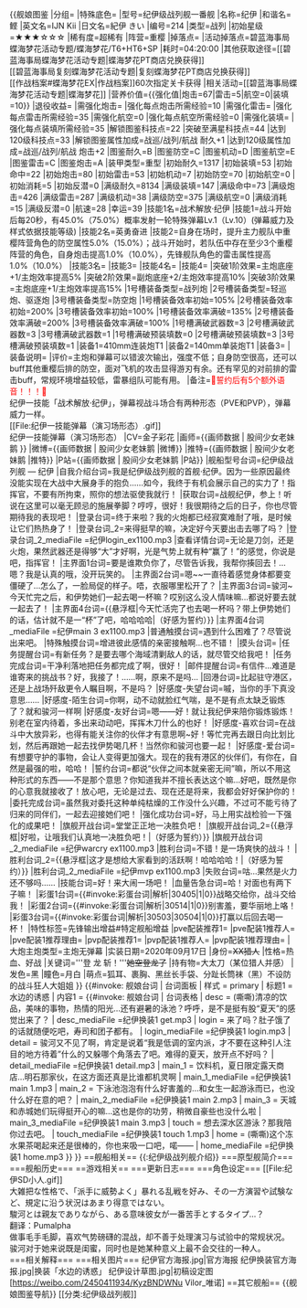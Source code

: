 {{舰娘图鉴 
|分组=
|特殊底色=
|型号=纪伊级战列舰一番舰
|名称=纪伊
|和谐名=鲣
|英文名=IJN Kii
|日文名=紀伊 きい
|编号=214
|类型=战列
|初始星级=★★★☆☆☆
|稀有度=超稀有
|阵营=重樱
|掉落点=
|活动掉落点=碧蓝海事局蝶海梦花活动专题/蝶海梦花/T6+HT6+SP
|耗时=04:20:00
|其他获取途径=[[碧蓝海事局蝶海梦花活动专题|蝶海梦花PT商店兑换获得]]<br>[[碧蓝海事局复刻蝶海梦花活动专题|复刻蝶海梦花PT商店兑换获得]]<br>[[作战档案#蝶海梦花EX|作战档案]]60次指定关卡获得
|相关活动=[[碧蓝海事局蝶海梦花活动专题|蝶海梦花]]
|营养价值={{强化值|炮击=67|雷击=5|航空=0|装填=10}}
|退役收益=
|需强化炮击=
|强化每点炮击所需经验=10
|需强化雷击=
|强化每点雷击所需经验=35
|需强化航空=0
|强化每点航空所需经验=0
|需强化装填=
|强化每点装填所需经验=35
|解锁图鉴科技点=22
|突破至满星科技点=44
|达到120级科技点=33
|解锁图鉴属性加成=战巡/战列/航战 耐久+1
|达到120级属性加成=战巡/战列/航战 炮击+2
|图鉴耐久=B
|图鉴防空=C
|图鉴机动=D
|图鉴航空=E
|图鉴雷击=C
|图鉴炮击=A
|装甲类型=重型
|初始耐久=1317
|初始装填=53
|初始命中=22
|初始炮击=80
|初始雷击=53
|初始机动=7
|初始防空=70
|初始航空=0
|初始消耗=5
|初始反潜=0
|满级耐久=8134
|满级装填=147
|满级命中=73
|满级炮击=426
|满级雷击=287
|满级机动=38
|满级防空=375
|满级航空=0
|满级消耗=15
|满级反潜=0
|航速=28
|幸运=39
|技能1名=战术解放·纪伊
|技能1=战斗开始后每20秒，有45.0%（75.0%）概率发射一轮特殊弹幕Lv.1（Lv.10）(弹幕威力及样式依据技能等级)
|技能2名=英勇奋进
|技能2=自身在场时，提升主力舰队中重樱阵营角色的防空属性5.0%（15.0%）；战斗开始时，若队伍中存在至少3个重樱阵营的角色，自身炮击提高1.0%（10.0%），先锋舰队角色的雷击属性提高1.0%（10.0%）
|技能3名=
|技能3=
|技能4名=
|技能4=
|突破1阶效果=主炮底座+1/主炮效率提高5%
|突破2阶效果=副炮底座+2/主炮效率提高10%
|突破3阶效果=主炮底座+1/主炮效率提高15%
|1号槽装备类型=战列炮
|2号槽装备类型=轻巡炮、驱逐炮
|3号槽装备类型=防空炮
|1号槽装备效率初始=105%
|2号槽装备效率初始=200%
|3号槽装备效率初始=100%
|1号槽装备效率满破=135%
|2号槽装备效率满破=200%
|3号槽装备效率满破=100%
|1号槽满破武器数=3
|2号槽满破武器数=3
|3号槽满破武器数=1
|1号槽满破预装填数=0
|2号槽满破预装填数=3
|3号槽满破预装填数=1
|装备1=410mm连装炮T1
|装备2=140mm单装炮T1
|装备3=
|装备说明=
|评价=主炮和弹幕可以错波次输出，强度不低；自身防空很高，还可以buff其他重樱后排的防空，面对飞机的攻击显得游刃有余。还有罕见的对前排的雷击buff，常规环境增益较低，雷暴组队可能有用。
|备注=<span style="color:red;">💓誓约后有5个额外语音！！！💓</span><br>
纪伊一技能「战术解放·纪伊」，弹幕视战斗场合有两种形态（PVE和PVP），弹幕威力一样。<br>[[File:纪伊一技能弹幕（演习场形态）.gif]]<br>纪伊一技能弹幕（演习场形态）
|CV=金子彩花
|画师={{画师数据 | 股间少女老妹鹅 }}
|微博={{画师数据 | 股间少女老妹鹅 |微博}}
|推特={{画师数据 | 股间少女老妹鹅 |推特}}
|P站={{画师数据 | 股间少女老妹鹅 |P站}}
|舰船型号台词=纪伊级战列舰 — 纪伊
|自我介绍台词=我是纪伊级战列舰的首舰·纪伊。因为一些原因最终没能实现在大战中大展身手的抱负……如今，我终于有机会展示自己的实力了！指挥官，不要有所拘束，照你的想法驱使我就行！
|获取台词=战舰纪伊，参上！听说在这里可以毫无顾忌的施展拳脚？哼哼，很好！我很期待之后的日子，你也尽管期待我的表现吧！
|登录台词=终于来啦？我的火炮都已经寂寞难耐了哦，是时候让它们热热身了！
|登录台词_2=来得挺早的嘛，决定好今天要出击去哪了吗？
|登录台词_2_mediaFile =纪伊login_ex1100.mp3
|查看详情台词=无论是刀剑，还是火炮，果然武器还是得够“大”才好啊，光是气势上就有种“赢了！”的感觉，你说是吧，指挥官！
|主界面1台词=要是谁欺负你了，尽管告诉我，我帮你揍回去！…嗯？我是认真的哦，没开玩笑的。
|主界面2台词=嗯~~一直待着感觉身体都要变僵硬了…怎么了，一脸局促的样子。唔，衣服哪里松开了？
|主界面3台词=骏河~今天忙完之后，和伊势她们一起去喝一杯嘛？哎别这么没人情味嘛…都说好要去就一起去了！
|主界面4台词={{悬浮框|今天忙活完了也去喝一杯吗？带上伊势她们的话，估计就不是一“杯”了吧，哈哈哈哈|（好感为誓约）}}
|主界面4台词_mediaFile =纪伊main 3 ex1100.mp3 
|普通触摸台词=遇到什么困难了？尽管说出来吧。
|特殊触摸台词=增进彼此感情的亲密接触啊…也不错！
|摸头台词=
|任务提醒台词=有新任务？是要去哪个海域清剿敌人的话，就尽管交给我吧！
|任务完成台词=干净利落地把任务都完成了啊，很好！
|邮件提醒台词=有信件…难道是谁寄来的挑战书？好，我接了！……啊，原来不是吗…
|回港台词=比起驻守港区，还是上战场歼敌更令人瞩目啊，不是吗？
|好感度-失望台词=嘁，当你的手下真没意思……
|好感度-陌生台词=你啊，动不动就脸红气喘，是不是有点太缺乏锻炼了？就和骏河一样啊
|好感度-友好台词=嗯——好！就让我纪伊来陪你锻炼锻炼！别老在室内待着，多出来动动吧，挥挥木刀什么的也好！
|好感度-喜欢台词=在战斗中大放异彩，也得有能关注你的伙伴才有意思啊~好！等忙完再去跟日向比划比划，然后再跟她一起去找伊势喝几杯！当然你和骏河也要一起！
|好感度-爱台词=有想要守护的事物，会让人变得更加强大。现在的我有港区的伙伴们，有你在，自然是最强的啦，哈哈！
|誓约台词=都说“伙伴之间本就亲密无间”嘛，所以不用这种形式的东西——不是那个意思？你知道我并不擅长表达这个嘛…好吧，既然是你的心意我就接收了！放心吧，无论是过去、现在还是将来，我都会好好保护你的！
|委托完成台词=虽然我对委托这种单纯枯燥的工作没什么兴趣，不过可不能亏待了归来的同伴们，一起去迎接她们吧！
|强化成功台词=好，马上用实战检验一下强化的成果吧！
|旗舰开战台词=堂堂正正地一决胜负吧！
|旗舰开战台词_2={{悬浮框|好啦，让哦我们认真地一决胜负吧！|（好感为誓约）}}
|旗舰开战台词_2_mediaFile =纪伊warcry ex1100.mp3 
|胜利台词=不错！是一场爽快的战斗！
|胜利台词_2={{悬浮框|这才是想给大家看到的活跃啊！哈哈哈哈！|（好感为誓约）}}
|胜利台词_2_mediaFile =纪伊mvp ex1100.mp3 
|失败台词=咕…果然是火力还不够吗……
|技能台词=好！来大闹一场吧！
|血量告急台词=哈！对面也有两下子嘛！
|彩蛋1台词={{#invoke:彩蛋台词|解析|30405|1|0}}战略交给你，战斗交给我！
|彩蛋2台词={{#invoke:彩蛋台词|解析|30514|1|0}}别害羞，要华丽地上咯！
|彩蛋3台词={{#invoke:彩蛋台词|解析|30503|30504|1|0}}打赢以后回去喝一杯！
|特性标签=先锋输出增益#特定舰船增益
|pve配装推荐1=
|pve配装1推荐人=
|pve配装1推荐理由=
|pvp配装推荐1=
|pvp配装1推荐人=
|pvp配装1推荐理由=
|大炮主炮类型=主炮无弹幕
|实装日期=2020年09月17日
|身份=<del>XX猎人</del>
|性格=热血、好战
|关键词='''登 龙 斩！'''<s>她空登龙了</s>
|持有物=大太刀（某位猎人并感）
|发色=黑
|瞳色=月白
|萌点=狐耳、裹胸、黑丝长手袋、分趾长筒袜（黑）不设防的战斗狂人大姐姐
}}
{{#invoke: 舰娘台词 | 台词面板 
| 样式 = primary
| 标题1 = 水边的诱惑
| 内容1 = {{#invoke: 舰娘台词 | 台词表格
  | desc = (嘶嘶)清凉的饮品，美味的事物，热情的阳光…还有避暑的泳池？呼呼，是不是挺有股“夏天”的感觉出来了？
  | desc_mediaFile =纪伊换装1 get.mp3
  | login = 来了吗？肚子饿了的话就随便吃吧，寿司和团子都有。
  | login_mediaFile =纪伊换装1 login.mp3
  | detail = 骏河又不见了啊，肯定是说着“我是低调的室内派，才不要在这种引人注目的地方待着”什么的又躲哪个角落去了吧。难得的夏天，放开点不好吗？
  | detail_mediaFile =纪伊换装1 detail.mp3
  | main_1 = 饮料机，夏日限定露天商店…明石那家伙，在这方面还真是比谁都机灵啊
  | main_1_mediaFile =纪伊换装1 main 1.mp3
  | main_2 = 下泳池泡泡有什么好害羞的…和女生一起游泳而已，也没什么好在意的吧？
  | main_2_mediaFile =纪伊换装1 main 2.mp3
  | main_3 = 天城和赤城她们玩得挺开心的嘛…这也是你的功劳，稍微自豪些也没什么啦
  | main_3_mediaFile =纪伊换装1 main 3.mp3
  | touch = 想去深水区游泳？那我陪你过去吧。
  | touch_mediaFile =纪伊换装1 touch 1.mp3
  | home = (嘶嘶)这个冻水果茶喝起来还是很棒的，你也来吸一口吧，喏——
  | home_mediaFile =纪伊换装1 home.mp3
  }}
}}
==舰船相关==
{{:纪伊级战列舰介绍}}
===原型舰简介===
===舰船历史===
==游戏相关==
===更新日志===
===角色设定===
[[File:纪伊SD小人.gif]]<br>
大雑把な性格で、「派手に威勢よく」暴れる乱戦を好み、その一方演習や試験など、規定に沿う状況はあまり得意ではない。<br>
駿河とは親友でありながら、ある意味彼女が一番苦手とするタイプ…？<br>
翻译：Pumalpha<br>
做事毛手毛脚，喜欢气势磅礴的混战，却不善于处理演习与试验中的常规状况。<br>
骏河对于她来说既是闺蜜，同时也是她某种意义上最不会交往的一种人。<br>
===相关解释===
===相关图片===
<gallery mode="packed" heights="250px">
纪伊官方海报.jpg|官方海报
纪伊换装官方海报.jpg|换装「水边的诱惑」
纪伊设计草图.jpg|初稿设定图[https://weibo.com/2450411934/KyzBNDWNu Vilor_唯诺]
</gallery>
==其它舰船==
{{舰娘图鉴导航}}
[[分类:纪伊级战列舰]]